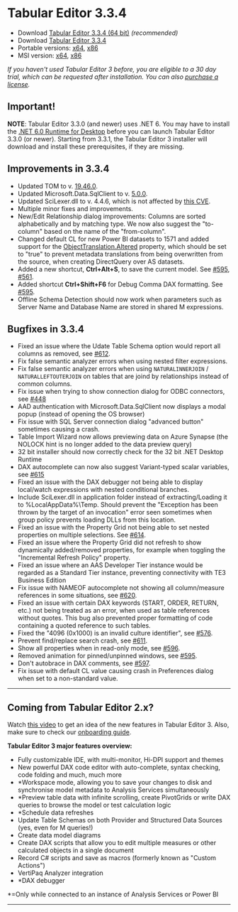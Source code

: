 # Tabular Editor 3.3.4

- Download [Tabular Editor 3.3.4 (64 bit)](https://cdn.tabulareditor.com/files/TabularEditor.3.3.4.Installer.x64.exe) *(recommended)*
- Download [Tabular Editor 3.3.4](https://cdn.tabulareditor.com/files/TabularEditor.3.3.4.Installer.x86.exe)
- Portable versions: [x64](https://cdn.tabulareditor.com/files/TabularEditor.3.3.4.x64.zip), [x86](https://cdn.tabulareditor.com/files/TabularEditor.3.3.4.x86.zip)
- MSI version: [x64](https://cdn.tabulareditor.com/files/TabularEditor.3.3.4.x64.msi), [x86](https://cdn.tabulareditor.com/files/TabularEditor.3.3.4.x86.msi)

*If you haven't used Tabular Editor 3 before, you are eligible to a 30 day trial, which can be requested after installation. You can also [purchase a license](https://tabulareditor.com/licensing).*

## Important!

**NOTE**: Tabular Editor 3.3.0 (and newer) uses .NET 6. You may have to install the [.NET 6.0 Runtime for Desktop](https://dotnet.microsoft.com/en-us/download/dotnet/6.0/runtime) before you can launch Tabular Editor 3.3.0 (or newer). Starting from 3.3.1, the Tabular Editor 3 installer will download and install these prerequisites, if they are missing.

## Improvements in 3.3.4

- Updated TOM to v. [19.46.0](https://www.nuget.org/packages/Microsoft.AnalysisServices.NetCore.retail.amd64).
- Updated Microsoft.Data.SqlClient to v. [5.0.0](https://www.nuget.org/packages/Microsoft.Data.SqlClient).
- Updated SciLexer.dll to v. 4.4.6, which is not affected by [this CVE](https://cve.mitre.org/cgi-bin/cvename.cgi?name=2019-16294).
- Multiple minor fixes and improvements.
- New/Edit Relationship dialog improvements: Columns are sorted alphabetically and by matching type. We now also suggest the "to-column" based on the name of the "from-column".
- Changed default CL for new Power BI datasets to 1571 and added support for the [ObjectTranslation.Altered](https://docs.microsoft.com/en-us/dotnet/api/microsoft.analysisservices.tabular.objecttranslation.altered?view=analysisservices-dotnet) property, which should be set to "true" to prevent metadata translations from being overwritten from the source, when creating DirectQuery over AS datasets.
- Added a new shortcut, **Ctrl+Alt+S**, to save the current model. See [#595](https://github.com/TabularEditor/TabularEditor3/issues/595), [#561](https://github.com/TabularEditor/TabularEditor3/issues/561).
- Added shortcut **Ctrl+Shift+F6** for Debug Comma DAX formatting. See [#595](https://github.com/TabularEditor/TabularEditor3/issues/595).
- Offline Schema Detection should now work when parameters such as Server Name and Database Name are stored in shared M expressions.

## Bugfixes in 3.3.4

- Fixed an issue where the Udate Table Schema option would report all columns as removed, see [#612](https://github.com/TabularEditor/TabularEditor3/issues/612).
- Fix false semantic analyzer errors when using nested filter expressions.
- Fix false semantic analyzer errors when using `NATURALINNERJOIN` / `NATURALLEFTOUTERJOIN` on tables that are joind by relationships instead of common columns.
- Fix issue when trying to show connection dialog for ODBC connectors, see [#448](https://github.com/TabularEditor/TabularEditor3/issues/448)
- AAD authentication with Microsoft.Data.SqlClient now displays a modal popup (instead of opening the OS browser)
- Fix issue with SQL Server connection dialog "advanced button" sometimes causing a crash.
- Table Import Wizard now allows previewing data on Azure Synapse (the NOLOCK hint is no longer added to the data preview query)
- 32 bit installer should now correctly check for the 32 bit .NET Desktop Runtime
- DAX autocomplete can now also suggest Variant-typed scalar variables, see [#615](https://github.com/TabularEditor/TabularEditor3/issues/615)
- Fixed an issue with the DAX debugger not being able to display local/watch expressions with nested conditional branches.
- Include SciLexer.dll in application folder instead of extracting/Loading it to %LocalAppData%\Temp. Should prevent the "Exception has been thrown by the target of an invocation" error seen sometimes when group policy prevents loading DLLs from this location.
- Fixed an issue with the Property Grid not being able to set nested properties on multiple selections. See [#614](https://github.com/TabularEditor/TabularEditor3/issues/614).
- Fixed an issue where the Property Grid did not refresh to show dynamically added/removed properties, for example when toggling the "Incremental Refresh Policy" property.
- Fixed an issue where an AAS Developer Tier instance would be regarded as a Standard Tier instance, preventing connectivity with TE3 Business Edition
- Fix issue with NAMEOF autocomplete not showing all column/measure references in some situations, see [#620](https://github.com/TabularEditor/TabularEditor3/issues/620).
- Fixed an issue with certain DAX keywords (START, ORDER, RETURN, etc.) not being treated as an error, when used as table references without quotes. This bug also prevented proper formatting of code containing a quoted reference to such tables.
- Fixed the "4096 (0x1000) is an invalid culture identifier", see [#576](https://github.com/TabularEditor/TabularEditor3/issues/576).
- Prevent find/replace search crash, see [#611](https://github.com/TabularEditor/TabularEditor3/issues/611).
- Show all properties when in read-only mode, see [#596](https://github.com/TabularEditor/TabularEditor3/issues/596).
- Removed animation for pinned/unpinned windows, see [#595](https://github.com/TabularEditor/TabularEditor3/issues/595).
- Don't autobrace in DAX comments, see [#597](https://github.com/TabularEditor/TabularEditor3/issues/597).
- Fix issue with default CL value causing crash in Preferences dialog when set to a non-standard value.

---
## Coming from Tabular Editor 2.x?

Watch [this video](https://www.youtube.com/watch?v=pt3DdcjfImY) to get an idea of the new features in Tabular Editor 3. Also, make sure to check our [onboarding guide](https://docs.tabulareditor.com/onboarding/index.html).

**Tabular Editor 3 major features overview:**
- Fully customizable IDE, with multi-monitor, Hi-DPI support and themes
- New powerful DAX code editor with auto-complete, syntax checking, code folding and much, much more
- *Workspace mode, allowing you to save your changes to disk and synchronise model metadata to Analysis Services simultaneously
- *Preview table data with infinite scrolling, create PivotGrids or write DAX queries to browse the model or test calculation logic
- *Schedule data refreshes
- Update Table Schemas on both Provider and Structured Data Sources (yes, even for M queries!)
- Create data model diagrams
- Create DAX scripts that allow you to edit multiple measures or other calculated objects in a single document
- Record C# scripts and save as macros (formerly known as "Custom Actions")
- VertiPaq Analyzer integration
- *DAX debugger

*=Only while connected to an instance of Analysis Services or Power BI

---
